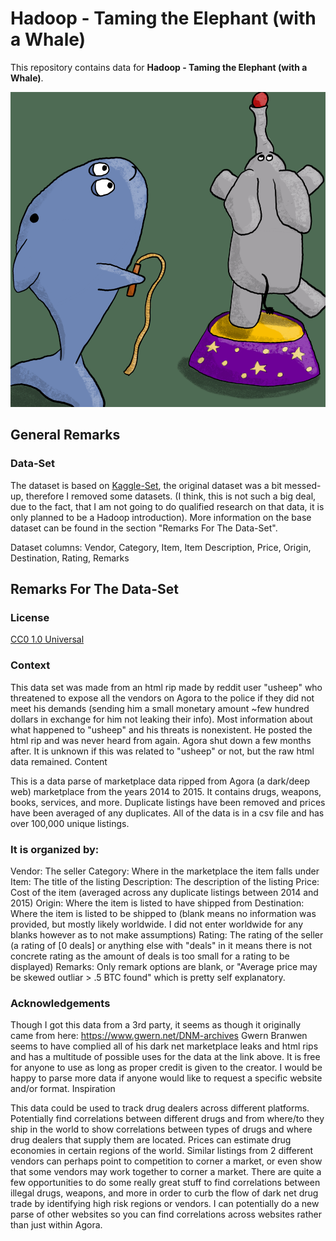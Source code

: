 # Hadoop - Taming the Elephant (with a Whale)

This repository contains data for **Hadoop - Taming the Elephant (with a Whale)**.

![hadoop-image](./assets/Hadoop.png)

## General Remarks

### Data-Set
The dataset is based on [Kaggle-Set](https://www.kaggle.com/philipjames11/dark-net-marketplace-drug-data-agora-20142015), the original dataset was a bit messed-up, therefore I removed some datasets. (I think, this is not such a big deal, due to the fact, that I am not going to do qualified research on that data, it is only planned to be a Hadoop introduction). More information on the base dataset can be found in the section "Remarks For The Data-Set".

Dataset columns: Vendor, Category, Item, Item Description, Price, Origin, Destination, Rating, Remarks

## Remarks For The Data-Set

### License
[CC0 1.0 Universal](https://creativecommons.org/publicdomain/zero/1.0/)

### Context
This data set was made from an html rip made by reddit user "usheep" who threatened to expose all the vendors on Agora to the police if they did not meet his demands (sending him a small monetary amount ~few hundred dollars in exchange for him not leaking their info). Most information about what happened to "usheep" and his threats is nonexistent. He posted the html rip and was never heard from again. Agora shut down a few months after. It is unknown if this was related to "usheep" or not, but the raw html data remained.
Content

This is a data parse of marketplace data ripped from Agora (a dark/deep web) marketplace from the years 2014 to 2015. It contains drugs, weapons, books, services, and more. Duplicate listings have been removed and prices have been averaged of any duplicates. All of the data is in a csv file and has over 100,000 unique listings.

### It is organized by:
Vendor: The seller
Category: Where in the marketplace the item falls under
Item: The title of the listing
Description: The description of the listing
Price: Cost of the item (averaged across any duplicate listings between 2014 and 2015)
Origin: Where the item is listed to have shipped from
Destination: Where the item is listed to be shipped to (blank means no information was provided, but mostly likely worldwide. I did not enter worldwide for any blanks however as to not make assumptions)
Rating: The rating of the seller (a rating of [0 deals] or anything else with "deals" in it means there is not concrete rating as the amount of deals is too small for a rating to be displayed)
Remarks: Only remark options are blank, or "Average price may be skewed outliar > .5 BTC found" which is pretty self explanatory.

### Acknowledgements
Though I got this data from a 3rd party, it seems as though it originally came from here: https://www.gwern.net/DNM-archives Gwern Branwen seems to have complied all of his dark net marketplace leaks and html rips and has a multitude of possible uses for the data at the link above. It is free for anyone to use as long as proper credit is given to the creator. I would be happy to parse more data if anyone would like to request a specific website and/or format.
Inspiration

This data could be used to track drug dealers across different platforms. Potentially find correlations between different drugs and from where/to they ship in the world to show correlations between types of drugs and where drug dealers that supply them are located. Prices can estimate drug economies in certain regions of the world. Similar listings from 2 different vendors can perhaps point to competition to corner a market, or even show that some vendors may work together to corner a market. There are quite a few opportunities to do some really great stuff to find correlations between illegal drugs, weapons, and more in order to curb the flow of dark net drug trade by identifying high risk regions or vendors. I can potentially do a new parse of other websites so you can find correlations across websites rather than just within Agora.